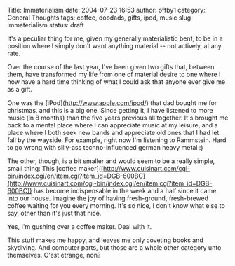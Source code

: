 Title: Immaterialism
date: 2004-07-23 16:53
author: offby1
category: General Thoughts
tags: coffee, doodads, gifts, ipod, music
slug: immaterialism
status: draft

It's a peculiar thing for me, given my generally materialistic bent, to be in a position where I simply don't want anything material \-- not actively, at any rate.

Over the course of the last year, I've been given two gifts that, between them, have transformed my life from one of material desire to one where I now have a hard time thinking of what I could ask that anyone ever give me as a gift.

One was the \[iPod\](<http://www.apple.com/ipod/>) that dad bought me for christmas, and this is a big one. Since getting it, I have listened to more music (in 8 months) than the five years previous all together. It's brought me back to a mental place where I can appreciate music at my leisure, and a place where I both seek new bands and appreciate old ones that I had let fall by the wayside. For example, right now I'm listening to Rammstein. Hard to go wrong with silly-ass techno-influenced german heavy metal :)

The other, though, is a bit smaller and would seem to be a really simple, small thing: This \[coffee maker\]([http://www.cuisinart.com/cgi-bin/index.cgi/en/item.cgi?item_id=DGB-600BC](http://www.cuisinart.com/cgi-bin/index.cgi/en/item.cgi?item_id=DGB-600BC)) has become indispensable in the week and a half since it came into our house. Imagine the joy of having fresh-ground, fresh-brewed coffee waiting for you every morning. It's so nice, I don't know what else to say, other than it's just that nice.

Yes, I'm gushing over a coffee maker. Deal with it.

This stuff makes me happy, and leaves me only coveting books and skydiving. And computer parts, but those are a whole other category unto themselves. C'est etrange, non?
